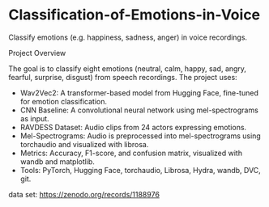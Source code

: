 # Classification-of-Emotions-in-Voice
Classify emotions (e.g. happiness, sadness, anger) in voice recordings.

Project Overview

The goal is to classify eight emotions (neutral, calm, happy, sad, angry, fearful, surprise, disgust) from speech recordings. The project uses:

- Wav2Vec2: A transformer-based model from Hugging Face, fine-tuned for emotion classification.
- CNN Baseline: A convolutional neural network using mel-spectrograms as input.
- RAVDESS Dataset: Audio clips from 24 actors expressing emotions.
- Mel-Spectrograms: Audio is preprocessed into mel-spectrograms using torchaudio and visualized with librosa.
- Metrics: Accuracy, F1-score, and confusion matrix, visualized with wandb and matplotlib.
- Tools: PyTorch, Hugging Face, torchaudio, Librosa, Hydra, wandb, DVC, git.





data set:
https://zenodo.org/records/1188976